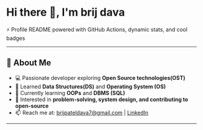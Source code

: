 
# Hi there 👋, I'm brij dava

⚡ Profile README powered with GitHub Actions, dynamic stats, and cool badges 

---

## 🚀 About Me
- 💻 Passionate developer exploring **Open Source technologies(OST)**
- 🌱 Learned **Data Structures(DS)** and **Operating System (OS)**
- 🎯 Currently learning **OOPs** and **DBMS (SQL)**
- 🚀 Interested in **problem-solving, system design, and contributing to open-source**
- 📫 Reach me at: brijpateldava7@gmail.com | [LinkedIn](#)

---
